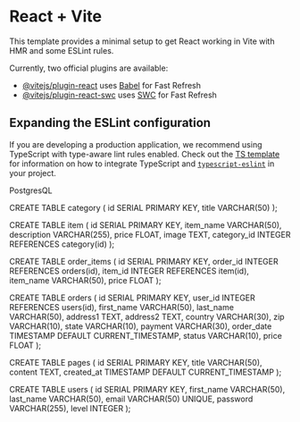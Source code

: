 # React + Vite

This template provides a minimal setup to get React working in Vite with HMR and some ESLint rules.

Currently, two official plugins are available:

- [@vitejs/plugin-react](https://github.com/vitejs/vite-plugin-react/blob/main/packages/plugin-react) uses [Babel](https://babeljs.io/) for Fast Refresh
- [@vitejs/plugin-react-swc](https://github.com/vitejs/vite-plugin-react/blob/main/packages/plugin-react-swc) uses [SWC](https://swc.rs/) for Fast Refresh

## Expanding the ESLint configuration

If you are developing a production application, we recommend using TypeScript with type-aware lint rules enabled. Check out the [TS template](https://github.com/vitejs/vite/tree/main/packages/create-vite/template-react-ts) for information on how to integrate TypeScript and [`typescript-eslint`](https://typescript-eslint.io) in your project.

PostgresQL

CREATE TABLE category (
id SERIAL PRIMARY KEY,
title VARCHAR(50)
);

CREATE TABLE item (
id SERIAL PRIMARY KEY,
item_name VARCHAR(50),
description VARCHAR(255),
price FLOAT,
image TEXT,
category_id INTEGER REFERENCES category(id)
);

CREATE TABLE order_items (
id SERIAL PRIMARY KEY,
order_id INTEGER REFERENCES orders(id),
item_id INTEGER REFERENCES item(id),
item_name VARCHAR(50),
price FLOAT
);

CREATE TABLE orders (
id SERIAL PRIMARY KEY,
user_id INTEGER REFERENCES users(id),
first_name VARCHAR(50),
last_name VARCHAR(50),
address1 TEXT,
address2 TEXT,
country VARCHAR(30),
zip VARCHAR(10),
state VARCHAR(10),
payment VARCHAR(30),
order_date TIMESTAMP DEFAULT CURRENT_TIMESTAMP,
status VARCHAR(10),
price FLOAT
);

CREATE TABLE pages (
id SERIAL PRIMARY KEY,
title VARCHAR(50),
content TEXT,
created_at TIMESTAMP DEFAULT CURRENT_TIMESTAMP
);

CREATE TABLE users (
id SERIAL PRIMARY KEY,
first_name VARCHAR(50),
last_name VARCHAR(50),
email VARCHAR(50) UNIQUE,
password VARCHAR(255),
level INTEGER
);
